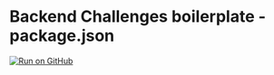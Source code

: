 # Backend Challenges boilerplate - package.json
[![Run on GitHub](https://github.githubassets.com/images/modules/logos_page/GitHub-Mark.png)](https://github.com/gbaswath/fcc-be-develop-api)